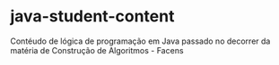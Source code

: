 # java-student-content
Contéudo de lógica de programação em Java passado no decorrer da matéria de Construção de Algoritmos - Facens 
